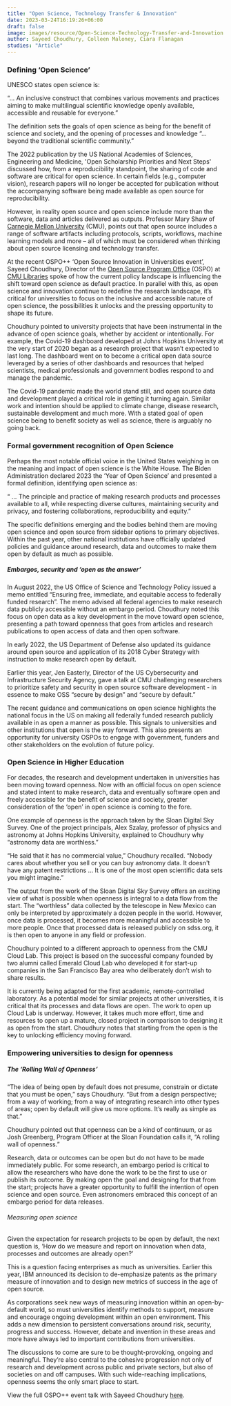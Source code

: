 ```yaml
---
title: "Open Science, Technology Transfer & Innovation"
date: 2023-03-24T16:19:26+06:00
draft: false
image: images/resource/Open-Science-Technology-Transfer-and-Innovation.png
author: Sayeed Choudhury, Colleen Maloney, Ciara Flanagan
studies: "Article"
---
```



### Defining ‘Open Science’

UNESCO states open science is:

“... An inclusive construct that combines various movements and practices aiming to make multilingual scientific knowledge openly available, accessible and reusable for everyone.”

The definition sets the goals of open science as being for the benefit of science and society, and the opening of processes and knowledge “... beyond the traditional scientific community.”

The 2022 publication by the US National Academies of Sciences, Engineering and Medicine, 'Open Scholarship Priorities and Next Steps' discussed how, from a reproducibility standpoint, the sharing of code and software are critical for open science. In certain fields (e.g., computer vision), research papers will no longer be accepted for publication without the accompanying software being made available as open source for reproducibility.

However, in reality open source and open science include more than the software, data and articles delivered as outputs. Professor Mary Shaw of [Carnegie Mellon University](https://www.cmu.edu/) (CMU), points out that open source includes a range of software artifacts including protocols, scripts, workflows, machine learning models and more – all of which must be considered when thinking about open source licensing and technology transfer.

At the recent OSPO++ ‘Open Source Innovation in Universities event’, Sayeed Choudhury, Director of the [Open Source Program Office](https://www.library.cmu.edu/service/ospo) (OSPO) at [CMU Libraries](https://www.library.cmu.edu/) spoke of how the current policy landscape is influencing the shift toward open science as default practice. In parallel with this, as open science and innovation continue to redefine the research landscape, it’s critical for universities to focus on the inclusive and accessible nature of open science, the possibilities it unlocks and the pressing opportunity to shape its future.

Choudhury pointed to university projects that have been instrumental in the advance of open science goals, whether by accident or intentionally. For example, the Covid-19 dashboard developed at Johns Hopkins University at the very start of 2020 began as a research project that wasn’t expected to last long. The dashboard went on to become a critical open data source leveraged by a series of other dashboards and resources that helped scientists, medical professionals and government bodies respond to and manage the pandemic. 

The Covid-19 pandemic made the world stand still, and open source data and development played a critical role in getting it turning again. Similar work and intention should be applied to climate change, disease research, sustainable development and much more. With a stated goal of open science being to benefit society as well as science, there is arguably no going back.

### Formal government recognition of Open Science

Perhaps the most notable official voice in the United States weighing in on the meaning and impact of open science is the White House. The Biden Administration declared 2023 the ‘Year of Open Science’ and presented a formal definition, identifying open science as:

“ … The principle and practice of making research products and processes available to all, while respecting diverse cultures, maintaining security and privacy, and fostering collaborations, reproducibility and equity.”

The specific definitions emerging and the bodies behind them are moving open science and open source from sidebar options to primary objectives. Within the past year, other national institutions have officially updated policies and guidance around research, data and outcomes to make them open by default as much as possible. 

##### Embargos, security and ‘open as the answer’

In August 2022, the US Office of Science and Technology Policy issued a memo entitled “Ensuring free, immediate, and equitable access to federally funded research”. The memo advised all federal agencies to make research data publicly accessible without an embargo period. Choudhury noted this focus on open data as a key development in the move toward open science, presenting a path toward openness that goes from articles and research publications to open access of data and then open software.

In early 2022, the US Department of Defense also updated its guidance around open source and application of its 2018 Cyber Strategy with instruction to make research open by default. 

Earlier this year, Jen Easterly, Director of the US Cybersecurity and Infrastructure Security Agency, gave a talk at CMU challenging researchers to prioritize safety and security in open source software development - in essence to make OSS “secure by design” and “secure by default.” 

The recent guidance and communications on open science highlights the national focus in the US on making all federally funded research publicly available in as open a manner as possible. This signals to universities and other institutions that open is the way forward. This also presents an opportunity for university OSPOs to engage with government, funders and other stakeholders on the evolution of future policy.

### Open Science in Higher Education

For decades, the research and development undertaken in universities has been moving toward openness. Now with an official focus on open science and stated intent to make research, data and eventually software open and freely accessible for the benefit of science and society, greater consideration of the ‘open’ in open science is coming to the fore.

One example of openness is the approach taken by the Sloan Digital Sky Survey. One of the project principals, Alex Szalay, professor of physics and astronomy at Johns Hopkins University, explained to Choudhury why “astronomy data are worthless.” 

“He said that it has no commercial value,” Choudhury recalled. “Nobody cares about whether you sell or you can buy astronomy data. It doesn't have any patent restrictions … It is one of the most open scientific data sets you might imagine.”

The output from the work of the Sloan Digital Sky Survey offers an exciting view of what is possible when openness is integral to a data flow from the start. The “worthless” data collected by the telescope in New Mexico can only be interpreted by approximately a dozen people in the world. However, once data is processed, it becomes more meaningful and accessible to more people. Once that processed data is released publicly on sdss.org, it is then open to anyone in any field or profession.

Choudhury pointed to a different approach to openness from the CMU Cloud Lab. This project is based on the successful company founded by two alumni called Emerald Cloud Lab who developed it for start-up companies in the San Francisco Bay area who deliberately don’t wish to share results. 

It is currently being adapted for the first academic, remote-controlled laboratory. As a potential model for similar projects at other universities, it is critical that its processes and data flows are open. The work to open up Cloud Lab is underway. However, it takes much more effort, time and resources to open up a mature, closed project in comparison to designing it as open from the start. Choudhury notes that starting from the open is the key to unlocking efficiency moving forward.

### Empowering universities to design for openness

##### The ‘Rolling Wall of Openness’

“The idea of being open by default does not presume, constrain or dictate that you must be open,” says Choudhury. “But from a design perspective; from a way of working; from a way of integrating research into other types of areas; open by default will give us more options. It’s really as simple as that.”

Choudhury pointed out that openness can be a kind of continuum, or as Josh Greenberg, Program Officer at the Sloan Foundation calls it, “A rolling wall of openness.” 

Research, data or outcomes can be open but do not have to be made immediately public. For some research, an embargo period is critical to allow the researchers who have done the work to be the first to use or publish its outcome. By making open the goal and designing for that from the start; projects have a greater opportunity to fulfill the intention of open science and open source. Even astronomers embraced this concept of an embargo period for data releases.

###### Measuring open science

Given the expectation for research projects to be open by default, the next question is, ‘How do we measure and report on innovation when data, processes and outcomes are already open?’

This is a question facing enterprises as much as universities. Earlier this year, IBM announced its decision to de-emphasize patents as the primary measure of innovation and to design new metrics of success in the age of open source. 

As corporations seek new ways of measuring innovation within an open-by-default world, so must universities identify methods to support, measure and encourage ongoing development within an open environment. This adds a new dimension to persistent conversations around risk, security, progress and success. However, debate and invention in these areas and more have always led to important contributions from universities. 

The discussions to come are sure to be thought-provoking, ongoing and meaningful. They’re also central to the cohesive progression not only of research and development across public and private sectors, but also of societies on and off campuses. With such wide-reaching implications, openness seems the only smart place to start.

View the full OSPO++ event talk with Sayeed Choudhury [here](https://www.youtube.com/watch?v=qUEEo8tBmYc).